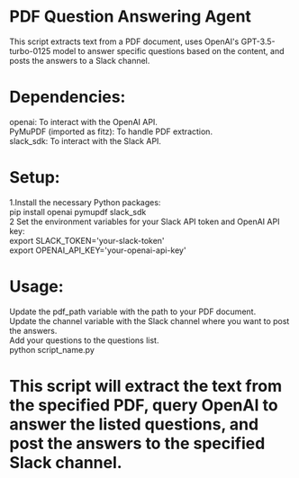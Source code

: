 
# PDF Question Answering Agent
This script extracts text from a PDF document, uses OpenAI's GPT-3.5-turbo-0125 model to answer specific questions based on the content, and posts the answers to a Slack channel.

# Dependencies:
openai: To interact with the OpenAI API.\
PyMuPDF (imported as fitz): To handle PDF extraction.\
slack_sdk: To interact with the Slack API.

# Setup:
1.Install the necessary Python packages:\
pip install openai pymupdf slack_sdk\
2 Set the environment variables for your Slack API token and OpenAI API key:\
export SLACK_TOKEN='your-slack-token'\
export OPENAI_API_KEY='your-openai-api-key'

# Usage:
Update the pdf_path variable with the path to your PDF document.\
Update the channel variable with the Slack channel where you want to post the answers.\
Add your questions to the questions list.\
python script_name.py

# This script will extract the text from the specified PDF, query OpenAI to answer the listed questions, and post the answers to the specified Slack channel.

